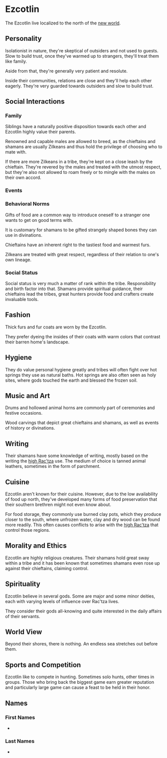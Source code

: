 # Ezcotlin
The Ezcotlin live localized to the north of the [new world](../../../world/world). 

## Personality
Isolationist in nature, they're skeptical of outsiders and not used to guests. Slow to build trust, once they've warmed up to strangers, they'll treat them like family. 

Aside from that, they're generally very patient and resolute. 

Inside their communities, relations are close and they'll help each other eagerly. They're very guarded towards outsiders and slow to build trust. 

## Social Interactions

### Family
Siblings have a naturally positive disposition towards each other and Ezcotlin highly value their parents. 

Renowned and capable males are allowed to breed, as the chieftains and shamans are usually Zilkeans and thus hold the privilege of choosing who to mate with. 

If there are more Zilkeans in a tribe, they're kept on a close leash by the chieftain. They're revered by the males and treated with the utmost respect, but they're also not allowed to roam freely or to mingle with the males on their own accord. 

### Events

### Behavioral Norms
Gifts of food are a common way to introduce oneself to a stranger one wants to get on good terms with. 

It is customary for shamans to be gifted strangely shaped bones they can use in divinations. 

Chieftains have an inherent right to the tastiest food and warmest furs. 

Zilkeans are treated with great respect, regardless of their relation to one's own lineage. 

### Social Status
Social status is very much a matter of rank within the tribe. Responsibility and birth factor into that. Shamans provide spiritual guidance, their chieftains lead the tribes, great hunters provide food and crafters create invaluable tools. 

## Fashion
Thick furs and fur coats are worn by the Ezcotlin. 

They prefer dyeing the insides of their coats with warm colors that contrast their barren home's landscape. 

## Hygiene
They do value personal hygiene greatly and tribes will often fight over hot springs they use as natural baths. Hot springs are also often seen as holy sites, where gods touched the earth and blessed the frozen soil. 

## Music and Art
Drums and hollowed animal horns are commonly part of ceremonies and festive occasions. 

Wood carvings that depict great chieftains and shamans, as well as events of history or divinations. 

## Writing
Their shamans have some knowledge of writing, mostly based on the writing the [high Rac'tza](high-ractza) use. The medium of choice is tanned animal leathers, sometimes in the form of parchment. 

## Cuisine
Ezcotlin aren't known for their cuisine. However, due to the low availability of food up north, they've developed many forms of food preservation that their southern brethren might not even know about. 

For food storage, they commonly use burned clay pots, which they produce closer to the south, where unfrozen water, clay and dry wood can be found more readily. This often causes conflicts to arise with the [high Rac'tza](high-ractza) that control those regions. 

## Morality and Ethics
Ezcotlin are highly religious creatures. Their shamans hold great sway within a tribe and it has been known that sometimes shamans even rose up against their chieftains, claiming control. 

## Spirituality
Ezcotlin believe in several gods. Some are major and some minor deities, each with varying levels of influence over Rac'tza lives. 

They consider their gods all-knowing and quite interested in the daily affairs of their servants. 

## World View
Beyond their shores, there is nothing. An endless sea stretches out before them. 

## Sports and Competition
Ezcotlin like to compete in hunting. Sometimes solo hunts, other times in groups. Those who bring back the biggest game earn greater reputation and particularly large game can cause a feast to be held in their honor. 

## Names

### First Names
* 

### Last Names
* 